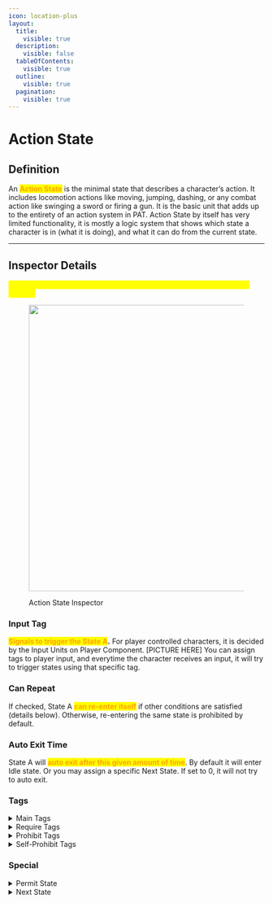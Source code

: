 ```yaml
---
icon: location-plus
layout:
  title:
    visible: true
  description:
    visible: false
  tableOfContents:
    visible: true
  outline:
    visible: true
  pagination:
    visible: true
---
```


# Action State

## Definition

An <mark style="color:orange;">**Action State**</mark> is the minimal state that describes a character’s action. It includes locomotion actions like moving, jumping, dashing, or any combat action like swinging a sword or firing a gun. It is the basic unit that adds up to the entirety of an action system in PAT. Action State by itself has very limited functionality, it is mostly a logic system that shows which state a character is in (what it is doing), and what it can do from the current state.

***

## Inspector Details

<mark style="color:yellow;">(All following description assumes the described Action State named as State A)</mark>

<figure><img src="https://lh7-rt.googleusercontent.com/docsz/AD_4nXe-p9tvInwbfoQp8LMyLjCDoIEDHaDRcylXHZL9gSJ2Ng6TdXtSXx0zXwBXnCYjkIvQaz5lsWVpso6T5qtv_RMOiS54QdOo5rrX8Ca2ua9ppGgoV2MWFda3aErm6aYY4dNn3pcszf02LAjjCRJc7zU_22U?key=wjgYipemgHjXa5pb_ZH-6A" alt="" width="563"><figcaption><p>Action State Inspector</p></figcaption></figure>

### Input Tag

<mark style="color:orange;">**Signals to trigger the State A**</mark>**.** For player controlled characters, it is decided by the Input Units on Player Component. \[PICTURE HERE] You can assign tags to player input, and everytime the character receives an input, it will try to trigger states using that specific tag.

### Can Repeat

If checked, State A <mark style="color:orange;">**can re-enter itself**</mark> if other conditions are satisfied (details below). Otherwise, re-entering the same state is prohibited by default.

### Auto Exit Time

State A will <mark style="color:orange;">**auto exit after this given amount of time**</mark>. By default it will enter Idle state. Or you may assign a specific Next State. If set to 0, it will not try to auto exit.

### Tags

<details>

<summary>Main Tags</summary>

The Tags a character will hold if it is in State A

</details>

<details>

<summary>Require Tags</summary>

After receiving the corresponding Input Tag, State A will check if the character is currently holding the Required Tags before entering. If not, nothing will happen.&#x20;

*   The relationship among outer Elements is logical **disjunction (or)**.&#x20;

    _As long as one element has all of its requirements fulfilled, this is considered to be true and the State can be entered._&#x20;
*   The relationship among inner Elements is logical **conjunction (and)**.&#x20;

    _All requirement tags must be present for it to be considered true, or the no requirement is checked._

</details>

<details>

<summary>Prohibit Tags</summary>

If another State tries to enter when character is in State A, but at least one of its Main Tags is listed in State A’s Prohibit Tags, it cannot be entered.

</details>

<details>

<summary>Self-Prohibit Tags</summary>

If the character is in another State and is currently holding any Tag listed in State A’s Self-Prohibit Tags, State A cannot be entered.

</details>

### Special

<details>

<summary>Permit State</summary>

Regardless of the prohibit / require relationship of tags, any State listed here is allowed to enter during State A.

</details>

<details>

<summary>Next State</summary>

Force character to enter the Next State after the exit of State A instead of idle. Notice that this only applies when State A is exiting by itself, not interrupted by the other state.

</details>






